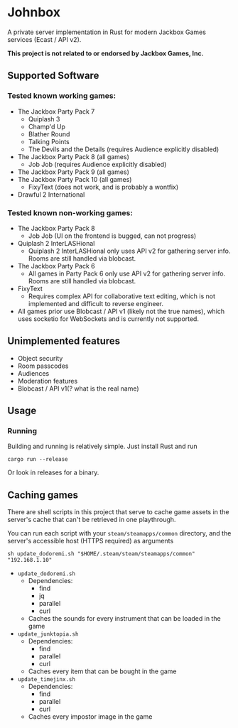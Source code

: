 # Johnbox

A private server implementation in Rust for modern Jackbox Games services (Ecast / API v2).

**This project is not related to or endorsed by Jackbox Games, Inc.**

## Supported Software

### Tested known working games:

* The Jackbox Party Pack 7
    * Quiplash 3
    * Champ'd Up
    * Blather Round
    * Talking Points
    * The Devils and the Details (requires Audience explicitly disabled)
* The Jackbox Party Pack 8 (all games)
    * Job Job (requires Audience explicitly disabled)
* The Jackbox Party Pack 9 (all games)
* The Jackbox Party Pack 10 (all games)
    * FixyText (does not work, and is probably a wontfix)
* Drawful 2 International

### Tested known non-working games:

* The Jackbox Party Pack 8
    * Job Job (UI on the frontend is bugged, can not progress)
* Quiplash 2 InterLASHional
    * Quiplash 2 InterLASHional only uses API v2 for gathering server info. Rooms are still handled via blobcast.
* The Jackbox Party Pack 6
    * All games in Party Pack 6 only use API v2 for gathering server info. Rooms are still handled via blobcast.
* FixyText
    * Requires complex API for collaborative text editing, which is not implemented and difficult to reverse engineer.
* All games prior use Blobcast / API v1 (likely not the true names), which uses socketio for WebSockets and is currently not supported. 

## Unimplemented features

* Object security
* Room passcodes
* Audiences
* Moderation features
* Blobcast / API v1(? what is the real name)

## Usage

### Running

Building and running is relatively simple. Just install Rust and run

```shell
cargo run --release
```

Or look in releases for a binary.

## Caching games

There are shell scripts in this project that serve to cache game assets in the server's cache that can't be retrieved in one playthrough.

You can run each script with your `steam/steamapps/common` directory, and the server's accessible host (HTTPS required) as arguments

```shell
sh update_dodoremi.sh "$HOME/.steam/steam/steamapps/common" "192.168.1.10"
```

- `update_dodoremi.sh`
    - Dependencies:
        - find
        - jq
        - parallel
        - curl
    - Caches the sounds for every instrument that can be loaded in the game
- `update_junktopia.sh`
    - Dependencies:
        - find
        - parallel
        - curl
    - Caches every item that can be bought in the game
- `update_timejinx.sh`
    - Dependencies:
        - find
        - parallel
        - curl
    - Caches every impostor image in the game
